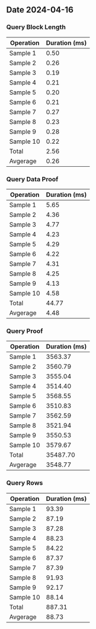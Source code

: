 ## Date 2024-04-16
### Query Block Length
| Operation | Duration (ms) |
| - | - |
| Sample 1 | 0.50 |
| Sample 2 | 0.26 |
| Sample 3 | 0.19 |
| Sample 4 | 0.21 |
| Sample 5 | 0.20 |
| Sample 6 | 0.21 |
| Sample 7 | 0.27 |
| Sample 8 | 0.23 |
| Sample 9 | 0.28 |
| Sample 10 | 0.22 |
| Total | 2.56 |
| Avgerage | 0.26 |

### Query Data Proof
| Operation | Duration (ms) |
| - | - |
| Sample 1 | 5.65 |
| Sample 2 | 4.36 |
| Sample 3 | 4.77 |
| Sample 4 | 4.23 |
| Sample 5 | 4.29 |
| Sample 6 | 4.22 |
| Sample 7 | 4.31 |
| Sample 8 | 4.25 |
| Sample 9 | 4.13 |
| Sample 10 | 4.58 |
| Total | 44.77 |
| Avgerage | 4.48 |

### Query Proof
| Operation | Duration (ms) |
| - | - |
| Sample 1 | 3563.37 |
| Sample 2 | 3560.79 |
| Sample 3 | 3555.04 |
| Sample 4 | 3514.40 |
| Sample 5 | 3568.55 |
| Sample 6 | 3510.83 |
| Sample 7 | 3562.59 |
| Sample 8 | 3521.94 |
| Sample 9 | 3550.53 |
| Sample 10 | 3579.67 |
| Total | 35487.70 |
| Avgerage | 3548.77 |

### Query Rows
| Operation | Duration (ms) |
| - | - |
| Sample 1 | 93.39|
| Sample 2 | 87.19 |
| Sample 3 | 87.28 |
| Sample 4 | 88.23 |
| Sample 5 | 84.22 |
| Sample 6 | 87.37 |
| Sample 7 | 87.39 |
| Sample 8 | 91.93 |
| Sample 9 | 92.17 |
| Sample 10 | 88.14 |
| Total | 887.31 |
| Avgerage | 88.73 |
